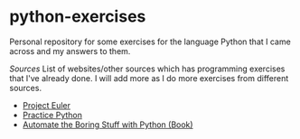 # python-exercises
Personal repository for some exercises for the language Python that I came across and my answers to them.

*Sources*
List of websites/other sources which has programming exercises that I've already done. I will add more as I do more exercises from different sources.
- [Project Euler](projecteuler.net/)
- [Practice Python](https://www.practicepython.org/)
- [Automate the Boring Stuff with Python (Book)](https://automatetheboringstuff.com/)

